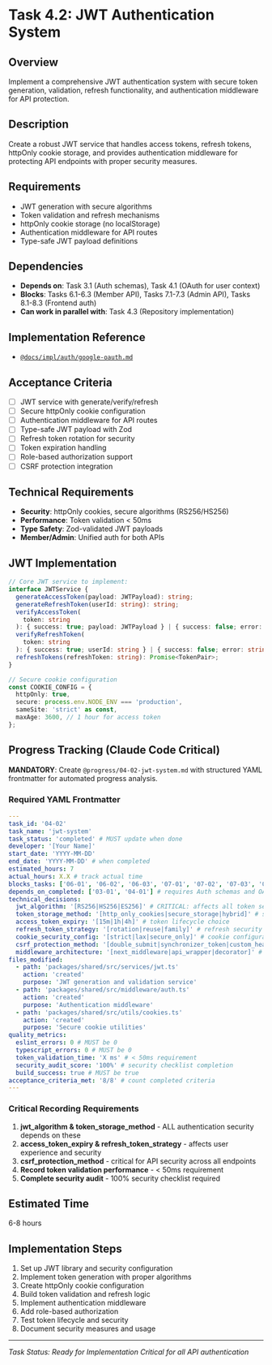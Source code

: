 # Task 4.2: JWT Authentication System

## Overview

Implement a comprehensive JWT authentication system with secure token generation, validation, refresh functionality, and authentication middleware for API protection.

## Description

Create a robust JWT service that handles access tokens, refresh tokens, httpOnly cookie storage, and provides authentication middleware for protecting API endpoints with proper security measures.

## Requirements

- JWT generation with secure algorithms
- Token validation and refresh mechanisms
- httpOnly cookie storage (no localStorage)
- Authentication middleware for API routes
- Type-safe JWT payload definitions

## Dependencies

- **Depends on**: Task 3.1 (Auth schemas), Task 4.1 (OAuth for user context)
- **Blocks**: Tasks 6.1-6.3 (Member API), Tasks 7.1-7.3 (Admin API), Tasks 8.1-8.3 (Frontend auth)
- **Can work in parallel with**: Task 4.3 (Repository implementation)

## Implementation Reference

- [`@docs/impl/auth/google-oauth.md`](../docs/impl/auth/google-oauth.md)

## Acceptance Criteria

- [ ] JWT service with generate/verify/refresh
- [ ] Secure httpOnly cookie configuration
- [ ] Authentication middleware for API routes
- [ ] Type-safe JWT payload with Zod
- [ ] Refresh token rotation for security
- [ ] Token expiration handling
- [ ] Role-based authorization support
- [ ] CSRF protection integration

## Technical Requirements

- **Security**: httpOnly cookies, secure algorithms (RS256/HS256)
- **Performance**: Token validation < 50ms
- **Type Safety**: Zod-validated JWT payloads
- **Member/Admin**: Unified auth for both APIs

## JWT Implementation

```typescript
// Core JWT service to implement:
interface JWTService {
  generateAccessToken(payload: JWTPayload): string;
  generateRefreshToken(userId: string): string;
  verifyAccessToken(
    token: string
  ): { success: true; payload: JWTPayload } | { success: false; error: string };
  verifyRefreshToken(
    token: string
  ): { success: true; userId: string } | { success: false; error: string };
  refreshTokens(refreshToken: string): Promise<TokenPair>;
}

// Secure cookie configuration
const COOKIE_CONFIG = {
  httpOnly: true,
  secure: process.env.NODE_ENV === 'production',
  sameSite: 'strict' as const,
  maxAge: 3600, // 1 hour for access token
};
```

## Progress Tracking (Claude Code Critical)

**MANDATORY**: Create `@progress/04-02-jwt-system.md` with structured YAML frontmatter for automated progress analysis.

### Required YAML Frontmatter

```yaml
---
task_id: '04-02'
task_name: 'jwt-system'
task_status: 'completed' # MUST update when done
developer: '[Your Name]'
start_date: 'YYYY-MM-DD'
end_date: 'YYYY-MM-DD' # when completed
estimated_hours: 7
actual_hours: X.X # track actual time
blocks_tasks: ['06-01', '06-02', '06-03', '07-01', '07-02', '07-03', '08-01', '08-02', '08-03'] # All API and frontend auth
depends_on_completed: ['03-01', '04-01'] # requires Auth schemas and OAuth
technical_decisions:
  jwt_algorithm: '[RS256|HS256|ES256]' # CRITICAL: affects all token security
  token_storage_method: '[http_only_cookies|secure_storage|hybrid]' # security approach
  access_token_expiry: '[15m|1h|4h]' # token lifecycle choice
  refresh_token_strategy: '[rotation|reuse|family]' # refresh security pattern
  cookie_security_config: '[strict|lax|secure_only]' # cookie configuration
  csrf_protection_method: '[double_submit|synchronizer_token|custom_header]' # CSRF strategy
  middleware_architecture: '[next_middleware|api_wrapper|decorator]' # implementation pattern
files_modified:
  - path: 'packages/shared/src/services/jwt.ts'
    action: 'created'
    purpose: 'JWT generation and validation service'
  - path: 'packages/shared/src/middleware/auth.ts'
    action: 'created'
    purpose: 'Authentication middleware'
  - path: 'packages/shared/src/utils/cookies.ts'
    action: 'created'
    purpose: 'Secure cookie utilities'
quality_metrics:
  eslint_errors: 0 # MUST be 0
  typescript_errors: 0 # MUST be 0
  token_validation_time: 'X ms' # < 50ms requirement
  security_audit_score: '100%' # security checklist completion
  build_success: true # MUST be true
acceptance_criteria_met: '8/8' # count completed criteria
---
```

### Critical Recording Requirements

1. **jwt_algorithm & token_storage_method** - ALL authentication security depends on these
2. **access_token_expiry & refresh_token_strategy** - affects user experience and security
3. **csrf_protection_method** - critical for API security across all endpoints
4. **Record token validation performance** - < 50ms requirement
5. **Complete security audit** - 100% security checklist required

## Estimated Time

6-8 hours

## Implementation Steps

1. Set up JWT library and security configuration
2. Implement token generation with proper algorithms
3. Create httpOnly cookie configuration
4. Build token validation and refresh logic
5. Implement authentication middleware
6. Add role-based authorization
7. Test token lifecycle and security
8. Document security measures and usage

---

_Task Status: Ready for Implementation_
_Critical for all API authentication_
